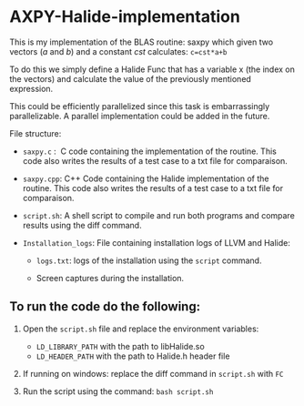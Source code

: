 # AXPY-Halide-implementation
This is my implementation of the BLAS routine: saxpy which given two vectors (*a* and *b*) and a constant *cst* calculates: `c=cst*a+b`

To do this we simply define a Halide Func that has a variable x (the index on the vectors) and calculate the value of the previously mentioned expression.

This could be efficiently parallelized since this task is embarrassingly parallelizable. A parallel implementation could be added in the future.

File structure:

* `saxpy.c` :  C code containing the implementation of the routine. This code also writes the results of a test case to a txt file for comparaison.
* `saxpy.cpp`: C++ Code containing the Halide implementation of the routine. This code also writes the results of a test case to a txt file for comparaison.
* `script.sh`: A shell script to compile and run both programs and compare results using the diff command. 
* `Installation_logs`: File containing installation logs of LLVM and Halide:
     
     - `logs.txt`: logs of the installation using the `script` command.
     
     - Screen captures during the installation.



## To run the code do the following:
1. Open the `script.sh` file and replace the environment variables:

      * `LD_LIBRARY_PATH` with the path to libHalide.so
      * `LD_HEADER_PATH` with the path to Halide.h header file
2. If running on windows: replace the diff command in `script.sh` with `FC`
2. Run the script using the command: `bash script.sh`
